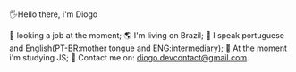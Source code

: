 🖐️Hello there, i'm Diogo

🔭 looking a job at the moment;
🌎 I'm living on Brazil;
💬 I speak portuguese and English(PT-BR:mother tongue and ENG:intermediary);
🌱 At the moment i'm studying JS;
📧 Contact me on: diogo.devcontact@gmail.com.

